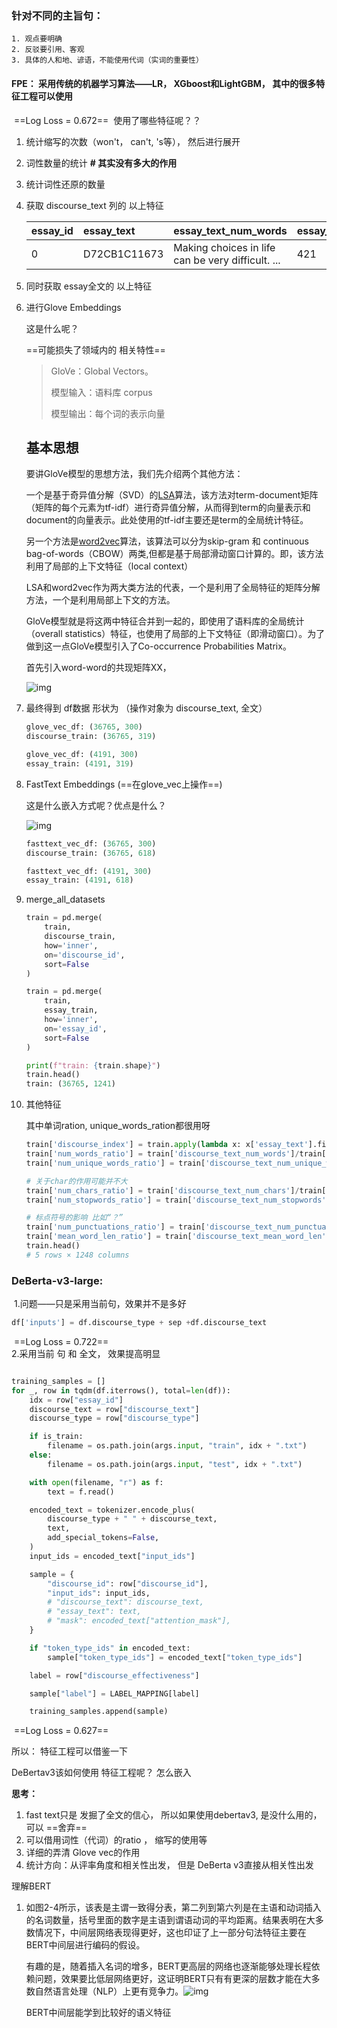 ### 针对不同的主旨句：
 	1. 观点要明确
 	2. 反驳要引用、客观
 	3. 具体的人和地、谚语，不能使用代词（实词的重要性）

#### FPE： 采用传统的机器学习算法——LR， XGboost和LightGBM， 其中的很多特征工程可以使用

​	==Log Loss = 0.672==
​	使用了哪些特征呢？？

1. 统计缩写的次数（won\'t， can't, 's等）， 然后进行展开

2. 词性数量的统计 **# 其实没有多大的作用**

3. 统计词性还原的数量

4. 获取 discourse_text 列的 以上特征

   | essay_id | essay_text   | essay_text_num_words                              | essay_text_num_unique_words | essay_text_num_chars | essay_text_num_stopwords | essay_text_num_punctuations | essay_text_num_words_upper | essay_text_num_words_title | essay_text_mean_word_len | essay_text_num_paragraphs | essay_text_num_contractions | essay_text_polarity | essay_text_subjectivity | essay_text_nn_count | essay_text_pr_count | essay_text_vb_count | essay_text_jj_count | essay_text_uh_count | essay_text_cd_count |      |
   | :------- | :----------- | :------------------------------------------------ | :-------------------------- | :------------------- | :----------------------- | :-------------------------- | :------------------------- | :------------------------- | :----------------------- | :------------------------ | :-------------------------- | :------------------ | :---------------------- | :------------------ | :------------------ | :------------------ | :------------------ | :------------------ | :------------------ | ---- |
   | 0        | D72CB1C11673 | Making choices in life can be very difficult. ... | 421                         | 186                  | 2416                     | 198                         | 39                         | 0                          | 31                       | 4.729216                  | 9                           | 1                   | 0.162225                | 0.469976            | 95                  | 38                  | 86                  | 49                  | 0                   | 2    |

5. 同时获取 essay全文的 以上特征

   

6. 进行Glove Embeddings

   这是什么呢？

   ==可能损失了领域内的 相关特性==

   > GloVe：Global Vectors。
   >
   > 模型输入：语料库 corpus
   >
   > 模型输出：每个词的表示向量

   ## **基本思想**

   要讲GloVe模型的思想方法，我们先介绍两个其他方法：

   一个是基于奇异值分解（SVD）的[LSA](https://link.zhihu.com/?target=https%3A//en.wikipedia.org/wiki/Latent_semantic_analysis)算法，该方法对term-document矩阵（矩阵的每个元素为tf-idf）进行奇异值分解，从而得到term的向量表示和document的向量表示。此处使用的tf-idf主要还是term的全局统计特征。

   另一个方法是[word2vec](https://link.zhihu.com/?target=https%3A//www.cnblogs.com/Weirping/p/(http%3A//blog.csdn.net/itplus/article/details/37969519))算法，该算法可以分为skip-gram 和 continuous bag-of-words（CBOW）两类,但都是基于局部滑动窗口计算的。即，该方法利用了局部的上下文特征（local context）

   LSA和word2vec作为两大类方法的代表，一个是利用了全局特征的矩阵分解方法，一个是利用局部上下文的方法。

   GloVe模型就是将这两中特征合并到一起的，即使用了语料库的全局统计（overall statistics）特征，也使用了局部的上下文特征（即滑动窗口）。为了做到这一点GloVe模型引入了Co-occurrence Probabilities Matrix。

   首先引入word-word的共现矩阵XX，

   ![img](Feedback.assets/v2-714cc481b28d04a33b5235652184b960_720w.jpg)

   

7. 最终得到 df数据 形状为 （操作对象为 discourse_text, 全文）

   ```python 
   glove_vec_df: (36765, 300)
   discourse_train: (36765, 319)
   
   glove_vec_df: (4191, 300)
   essay_train: (4191, 319)
   ```

8. FastText Embeddings (==在glove_vec上操作==)

   这是什么嵌入方式呢？优点是什么？

   ![img](Feedback.assets/v2-41279c86cb6fa50780e8713bfc9dad5e_720w.jpg)

   ```python
   fasttext_vec_df: (36765, 300)
   discourse_train: (36765, 618)
   
   fasttext_vec_df: (4191, 300)
   essay_train: (4191, 618)
   ```

9. merge_all_datasets

   ```python
   train = pd.merge(
       train,
       discourse_train,
       how='inner',
       on='discourse_id',
       sort=False
   )
   
   train = pd.merge(
       train,
       essay_train,
       how='inner',
       on='essay_id',
       sort=False
   )
   
   print(f"train: {train.shape}")
   train.head()
   train: (36765, 1241)
   ```

10. 其他特征

    其中单词ration, unique_words_ration都很用呀

    ```python
    train['discourse_index'] = train.apply(lambda x: x['essay_text'].find(x['discourse_text']), axis=1)
    train['num_words_ratio'] = train['discourse_text_num_words']/train['essay_text_num_words']
    train['num_unique_words_ratio'] = train['discourse_text_num_unique_words']/train['essay_text_num_unique_words']
    
    # 关于char的作用可能并不大
    train['num_chars_ratio'] = train['discourse_text_num_chars']/train['essay_text_num_chars']
    train['num_stopwords_ratio'] = train['discourse_text_num_stopwords']/train['essay_text_num_stopwords']
    
    # 标点符号的影响 比如“？”
    train['num_punctuations_ratio'] = train['discourse_text_num_punctuations']/train['essay_text_num_punctuations']
    train['mean_word_len_ratio'] = train['discourse_text_mean_word_len']/train['essay_text_mean_word_len']
    train.head()
    # 5 rows × 1248 columns
    ```

### DeBerta-v3-large: 

​	1.问题——只是采用当前句，效果并不是多好 
​	

```python
df['inputs'] = df.discourse_type + sep +df.discourse_text
```

​	==Log Loss = 0.722==
​	
​		2.采用当前 句 和 全文， 效果提高明显

```python

training_samples = []
for _, row in tqdm(df.iterrows(), total=len(df)):
    idx = row["essay_id"]
    discourse_text = row["discourse_text"]
    discourse_type = row["discourse_type"]

    if is_train:
        filename = os.path.join(args.input, "train", idx + ".txt")
    else:
        filename = os.path.join(args.input, "test", idx + ".txt")

    with open(filename, "r") as f:
        text = f.read()

    encoded_text = tokenizer.encode_plus(
        discourse_type + " " + discourse_text,
        text,
        add_special_tokens=False,
    )
    input_ids = encoded_text["input_ids"]

    sample = {
        "discourse_id": row["discourse_id"],
        "input_ids": input_ids,
        # "discourse_text": discourse_text,
        # "essay_text": text,
        # "mask": encoded_text["attention_mask"],
    }

    if "token_type_ids" in encoded_text:
        sample["token_type_ids"] = encoded_text["token_type_ids"]

    label = row["discourse_effectiveness"]

    sample["label"] = LABEL_MAPPING[label]

    training_samples.append(sample)

```


​	==Log Loss = 0.627==

所以： 特征工程可以借鉴一下

DeBertav3该如何使用  特征工程呢？ 怎么嵌入





**思考：**

1. fast text只是 发掘了全文的信心， 所以如果使用debertav3, 是没什么用的， 可以 ==舍弃==
2. 可以借用词性（代词）的ratio ， 缩写的使用等
3. 详细的弄清 Glove vec的作用
4. 统计方向：从评率角度和相关性出发， 但是 DeBerta v3直接从相关性出发





理解BERT



1. 如图2-4所示，该表是主谓一致得分表，第二列到第六列是在主语和动词插入的名词数量，括号里面的数字是主语到谓语动词的平均距离。结果表明在大多数情况下，中间层网络表现得更好，这也印证了上一部分句法特征主要在BERT中间层进行编码的假设。

   有趣的是，随着插入名词的增多，BERT更高层的网络也逐渐能够处理长程依赖问题，效果要比低层网络更好，这证明BERT只有有更深的层数才能在大多数自然语言处理（NLP）上更有竞争力。![img](Feedback.assets/v2-07b8c2d6df5f84b328ff660701551bdd_720w.jpg)

   BERT中间层能学到比较好的语义特征